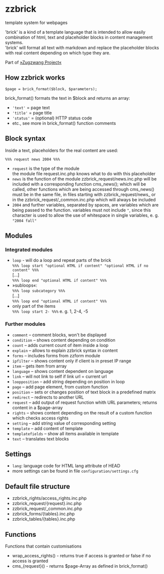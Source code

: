 # zzbrick
template system for webpages

'brick' is a kind of a template language that is intended to allow easily
combination of html, text and placeholder blocks in content management systems.  
'brick' will format all text with markdown and replace the placeholder blocks
with real content depending on which type they are.

Part of [»Zugzwang Project«](https://www.zugzwang.org/)

## How zzbrick works

`$page = brick_format($block, $parameters);`

brick_format() formats the text in $block and returns an array:

- `'text'` = page text
- `'title'` = page title
- `'status'` = (optional) HTTP status code
- etc., see more in brick_format() function comments

## Block syntax

Inside a text, placeholders for the real content are used:

`%%% request news 2004 %%%`

- `request` is the type of the module  
	 the module file request.inc.php knows what to do with this placeholder
- `news` is the function of the module
   zzbrick_request/news.inc.php will be included with a corresponding 
   function cms_news(); which will be called, other functions which are being
   accessed through cms_news() must be in the same file, in files starting with
   zzbrick_request/news_ or in the zzbrick_request/_common.inc.php which will 
   always be included
- `2004` and further variables, separated by spaces, are variables which are
   being passed to the function. variables must not include `"`, since this character
  is used to allow the use of whitespace in single variables, e. g. `"2004 fall"`

## Modules

### Integrated modules

- `loop` - will do a loop and repeat parts of the brick  
  `%%% loop start "optional HTML if content" "optional HTML if no content" %%%`  
  […]  
  `%%% loop end "optional HTML if content" %%%`  
- »subloops«:  
  `%%% loop subcategory %%%`  
  […]  
  `%%% loop end "optional HTML if content" %%%`
- only part of the items  
  `%%% loop start 2- %%%` e. g. 1, 2-4, -5
	
### Further modules

- `comment` – comment blocks, won't be displayed
- `condition` – shows content depending on condition
- `count` – adds current count of item inside a loop
- `explain` – allows to explain zzbrick syntax in content
- `forms` – includes forms from zzform module
- `ipfilter` – shows content only if client is in preset IP range
- `item` – gets item from array
- `language` – shows content dependent on language
- `link` – will not link to self if link url = current url
- `loopposition` – add string depending on position in loop
- `page` – add page element, from custom function
- `position` – sets or changes position of text block in a predefined matrix
- `redirect` – redirects to another URL
- `request` – add output of request function whith URL parameters; returns content in a $page-array
- `rights` – shows content depending on the result of a custom function which checks access rights
- `setting` – add string value of corresponding setting
- `template` – add content of template
- `templatefields` – show all items available in template
- `text` – translates text blocks

## Settings

- `lang`: language code for HTML lang attribute of HEAD
- more settings can be found in file `configuration/settings.cfg`

## Default file structure

- zzbrick_rights/access_rights.inc.php
- zzbrick_request/{request}.inc.php
- zzbrick_request/_common.inc.php
- zzbrick_forms/{tables}.inc.php
- zzbrick_tables/{tables}.inc.php

## Functions

Functions that contain customisations

- wrap_access_rights() - returns true if access is granted or false if no
	access is granted
- cms_{request}() - returns $page-Array as defined in brick_format()
